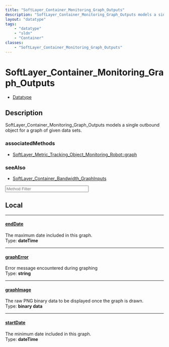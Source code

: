 ```yaml
---
title: "SoftLayer_Container_Monitoring_Graph_Outputs"
description: "SoftLayer_Container_Monitoring_Graph_Outputs models a single outbound object for a graph of given data sets."
layout: "datatype"
tags:
    - "datatype"
    - "sldn"
    - "Container"
classes:
    - "SoftLayer_Container_Monitoring_Graph_Outputs"
---
```


# SoftLayer_Container_Monitoring_Graph_Outputs
<div id='service-datatype'>
    <ul id='sldn-reference-tabs'>
        <li id='datatype'> <a href='/reference/datatypes/SoftLayer_Container_Monitoring_Graph_Outputs' >Datatype</a></li>
    </ul>
</div>

## Description 
SoftLayer_Container_Monitoring_Graph_Outputs models a single outbound object for a graph of given data sets.


### associatedMethods

*  [SoftLayer_Metric_Tracking_Object_Monitoring_Robot::graph](/reference/services/SoftLayer_Metric_Tracking_Object_Monitoring_Robot/graph )



### seeAlso

* [SoftLayer_Container_Bandwidth_GraphInputs](/reference/datatypes/SoftLayer_Container_Bandwidth_GraphInputs )




<!-- Service Filer BEGIN -->
<div class="view-filters">
        <div class="clearfix">
            <div class="search-input-box">
                <input placeholder="Method Filter" onkeyup="titleSearch(inputId='prop-input', divId='properties', elementClass='prop-row')" 
                    type="text" id="prop-input" value="" size="30" maxlength="128" class="form-text">
            </div>
        </div>
</div>
<!-- Service Filer END -->

<div id="properties" class="content">
<div id="localProperties" class="prop-content" >

## Local
-----
[endDate]: #enddate
#### [endDate]
The maximum date included in this graph.  
<span class="type-label">Type: </span>**dateTime**

-----
[graphError]: #grapherror
#### [graphError]
Error message encountered during graphing  
<span class="type-label">Type: </span>**string**

-----
[graphImage]: #graphimage
#### [graphImage]
The raw PNG binary data to be displayed once the graph is drawn.  
<span class="type-label">Type: </span>**binary data**

-----
[startDate]: #startdate
#### [startDate]
The minimum date included in this graph.  
<span class="type-label">Type: </span>**dateTime**

</div>
<!-- LOCAL PROPERTY END -->

</div>


